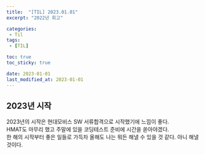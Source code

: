 ```yaml
---
title:  "[TIL] 2023.01.01"
excerpt: "2022년 회고"

categories:
 - Til
tags:
 - [TIL]

toc: true
toc_sticky: true

date: 2023-01-01
last_modified_at: 2023-01-01
---
```


## 2023년 시작
2023년의 시작은 현대모비스 SW 서류합격으로 시작했기에 느낌이 좋다. <br>
HMAT도 마무리 했고 주말에 있을 코딩테스트 준비에 시간을 쏟아야겠다. <br>
한 해의 시작부터 좋은 일들로 가득차 올해도 나는 뭐든 해낼 수 있을 것 같다. 아니 해낼 것이다.

